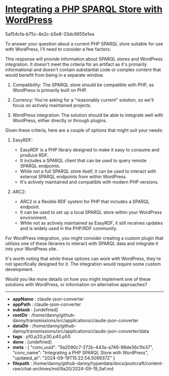 # [Integrating a PHP SPARQL Store with WordPress](https://claude.ai/chat/9a2090c7-272b-443a-a746-98de36c1fe37)

5af54cfa-b75c-4e2c-b5e8-33dc6655e1ea

 To answer your question about a current PHP SPARQL store suitable for use with WordPress, I'll need to consider a few factors:

<antThinking>This response will provide information about SPARQL stores and WordPress integration. It doesn't meet the criteria for an artifact as it's primarily informational and doesn't contain substantial code or complex content that would benefit from being in a separate window.</antThinking>

1. Compatibility: The SPARQL store should be compatible with PHP, as WordPress is primarily built on PHP.

2. Currency: You're asking for a "reasonably current" solution, so we'll focus on actively maintained projects.

3. WordPress integration: The solution should be able to integrate well with WordPress, either directly or through plugins.

Given these criteria, here are a couple of options that might suit your needs:

1. EasyRDF:
   - EasyRDF is a PHP library designed to make it easy to consume and produce RDF.
   - It includes a SPARQL client that can be used to query remote SPARQL endpoints.
   - While not a full SPARQL store itself, it can be used to interact with external SPARQL endpoints from within WordPress.
   - It's actively maintained and compatible with modern PHP versions.

2. ARC2:
   - ARC2 is a flexible RDF system for PHP that includes a SPARQL endpoint.
   - It can be used to set up a local SPARQL store within your WordPress environment.
   - While not as actively maintained as EasyRDF, it still receives updates and is widely used in the PHP/RDF community.

For WordPress integration, you might consider creating a custom plugin that utilizes one of these libraries to interact with SPARQL data and integrate it into your WordPress site.

It's worth noting that while these options can work with WordPress, they're not specifically designed for it. The integration would require some custom development.

Would you like more details on how you might implement one of these solutions with WordPress, or information on alternative approaches?

---

* **appName** : claude-json-converter
* **appPath** : claude-json-converter
* **subtask** : [undefined]
* **rootDir** : /home/danny/github-danny/transmissions/src/applications/claude-json-converter
* **dataDir** : /home/danny/github-danny/transmissions/src/applications/claude-json-converter/data
* **tags** : p10.p20.p30.p40.p50
* **done** : [undefined]
* **meta** : {
  "conv_uuid": "9a2090c7-272b-443a-a746-98de36c1fe37",
  "conv_name": "Integrating a PHP SPARQL Store with WordPress",
  "updated_at": "2024-09-19T15:22:54.509937Z"
}
* **filepath** : /home/danny/github-danny/hyperdata/docs/postcraft/content-raw/chat-archives/md/9a20/2024-09-19_5af.md